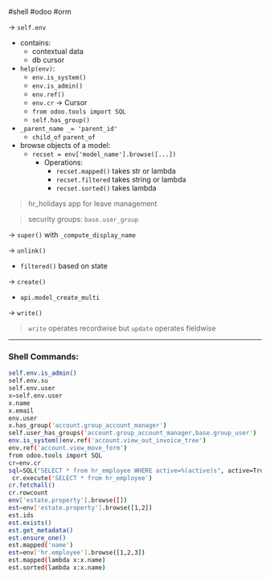 #shell #odoo #orm

-> `self.env`
- contains:
	- contextual data
	- db cursor
- `help(env)`:
	- `env.is_system()`
	- `env.is_admin()`
	- `env.ref()`
	- `env.cr` -> Cursor
	- `from odoo.tools import SQL`
	- `self.has_group()`
- `_parent_name _= 'parent_id'`
	- `child_of` `parent_of`
- browse objects of a model:
	- `recset = env['model_name'].browse([...])` 
		- Operations:
			- `recset.mapped()` takes str or lambda
			- `recset.filtered` takes string or lambda
			- `recset.sorted()` takes lambda

> hr_holidays app for leave management

> security groups: `base.user_group`

-> `super()` with `_compute_display_name`

-> `unlink()`
- `filtered()` based on state

-> `create()`
- `api.model_create_multi`

-> `write()`

> `write` operates recordwise but `update` operates fieldwise
---
### Shell Commands:

```bash
self.env.is_admin()
self.env.su
self.env.user
x=self.env.user
x.name
x.email
env.user
x.has_group('account.group_account_manager')
self.user_has_groups('account.group_account_manager,base.group_user')
env.is_system()env.ref('account.view_out_invoice_tree')
env.ref('account.view_move_form')
from odoo.tools import SQL
cr=env.cr
sql=SQL("SELECT * from hr_employee WHERE active=%(active)s", active=True)
 cr.execute('SELECT * from hr_employee')
cr.fetchall()
cr.rowcount
env['estate.property'].browse([])
est=env['estate.property'].browse([1,2])
est.ids
est.exists()
est.get_metadata()
est.ensure_one()
est.mapped('name')
est=env['hr.employee'].browse([1,2,3])
est.mapped(lambda x:x.name)
est.sorted(lambda x:x.name)
```
